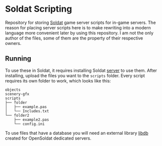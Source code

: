 # Soldat Scripting
Repository for storing [Soldat](https://github.com/opensoldat/opensoldat) game server scripts for in-game servers. The reason for placing server scripts here is to make rewriting into a modern language more convenient later by using this repository. I am not the only author of the files, some of them are the property of their respective owners.

## Running
To use these in Soldat, it requires installing Soldat [server](https://wiki.soldat.pl/index.php/Server) to use them. After installing, upload the files you want to the `scripts` folder. Every script requires its own folder to work, which looks like this:

    objects
    scenery-gfx
    scripts
    ├── folder
    │   ├── example.pas
    │   └── Includes.txt
    └── folder2
        ├── example2.pas
        └── config.ini

To use files that have a database you will need an external library [libdb](https://github.com/XvayS/libdb) created for OpenSoldat dedicated servers.
